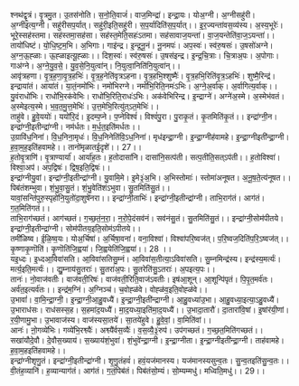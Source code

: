 

  
श्नथ॑द्वृ॒त्रं। वृ॒त्रमु॒त। उ॒तस॑नोति। स॒नो॒ति॒वाजं॑। वाज॒मिन्द्रा॑। इन्द्रा॒यः। योअ॒ग्नी। अ॒ग्नीसहु॑री। अ॒ग्नीइत्य॒ग्नी। सहु॑रीसप॒र्यात्। सहु॑री॒इति॒सहु॑री। स॒प॒र्यादिति॑स॒प॒र्यात्।। इ॒र॒ज्यन्ता॑वस॒व्य॑स्य। अ॒स्य॒भूरेः॑। भूरे॒स्सह॑स्तमा। सह॑स्तमा॒सह॑सा। सह॑स्त॒मेति॒सहः॑ऽतमा। सह॑सावाज॒यन्ता॑। वा॒ज॒यन्तेति॑वा॒ज॒ऽयन्ता॑।।  
तायो॑धिष्टं। यो॒धि॒ष्ट॒म॒भि। अ॒भिगाः। गाइ॑न्द्र। इ॒न्द्र॒नू॒नं। नू॒नमपः॑। अप॒स्वः॑। स्व॑रु॒षसः॑। उ॒षसो॑अग्ने। अ॒ग्न॒ऊ॒ह्ळाः। ऊ॒ह्ळाइत्यू॒ह्ळाः।। दिश॒स्वः॑। स्व॑रु॒षसः॑। उ॒षस॑इन्द्र। इ॒न्द्र॒चि॒त्राः। चि॒त्राअ॒पः। अ॒पोगाः। गाअ॑ग्ने। अ॒ग्ने॒यु॒व॒से॒। यु॒व॒से॒नि॒युत्वा॑न्। नि॒युत्वा॒निति॑नि॒युत्वा॑न्।।  
आवृ॑त्रहणा। वृ॒त्र॒ह॒णा॒वृ॒त्र॒हभिः॑। वृ॒त्र॒ह॒नेति॑वृत्रऽहना। वृ॒त्र॒हभि॒श्शुष्मैः॑। वृ॒त्र॒हभि॒रिति॑वृ॒त्र॒ऽहभिः॑। शुष्मै॒रिन्द्र॑। इन्द्राया॑तं। आया॑तं। या॒तं॒नमो॑भिः। नमो॑भिरग्ने। नमो॑भि॒रिति॒नमः॑ऽभिः। अ॒ग्ने॒अ॒र्वाक्। अ॒र्वागित्य॒र्वाक्।। यु॒वंराधो॑भिः। राधो॑भि॒रक॑वेभिः। राधो॑भि॒रिति॒राधः॑ऽभिः। अक॑वेभिरिन्द्र। इ॒न्द्राग्ने॑। अग्ने॑अ॒स्मे। अ॒स्मेभ॑वतं। अ॒स्मेइत्य॒स्मे। भ॒व॒त॒मु॒त्त॒मेभिः॑। उ॒त्त॒मेभि॒रित्यु॑त्ऽत॒मेभिः॑।।  
ताहु॑वे। हु॒वे॒ययोः॑। ययो॑रि॒दं। इ॒दम्प॒प्ने। प॒प्नेविश्वं॑। विश्वं॑पु॒रा। पु॒राकृ॒तं। कृ॒तमिति॑कृ॒तं।। इन्द्रा॑ग्नी॒न। इन्द्रा॑ग्नी॒इतीन्द्रा॑ग्नी। नम॑र्धतः। म॒र्ध॒त॒इति॑मर्धतः।।  
उ॒ग्रावि॑ध॒निना॑। वि॒ध॒निना॒मृधः॑। वि॒ध॒निनेति॑वि॒ऽध॒निना॑। मृध॑इन्द्रा॒ग्नी। इ॒न्द्रा॒ग्नीह॑वामहे। इ॒न्द्रा॒ग्नीइती॑न्द्रा॒ग्नी। ह॒वा॒म॒ह॒इति॑हवामहे।। तानो॑मृळातई॒दृशे॑।। 27।।  
ह॒तोवृ॒त्राणि॑। वृ॒त्राण्यार्या॑। आर्या॑ह॒तः। ह॒तोदासा॑नि। दासा॑नि॒सत्प॑ती। सत्प॒तीति॒सत्ऽप॑ती।। ह॒तोविश्वा॑। विश्वा॒अप॑। अप॒द्विषः॑। द्विष॒इति॒द्विषः॑।।  
इन्द्रा॑ग्नीयु॒वां। इन्द्रा॑ग्नी॒इतीन्द्रा॑ग्नी। यु॒वामि॒मे। इ॒मे३॒॑अ॒भि। अ॒भिस्तोमाः॑। स्तोमा॑अनूषत। अ॒नू॒ष॒ते॒त्य॑नूषत।। पिब॑तंशम्भुवा। शं॒भु॒वा॒सु॒तं। शं॒भु॒वेति॑शंऽभुवा। सु॒तमिति॑सु॒तं।।  
यावां॒सन्ति॑पुरु॒स्पृहो॑नि॒युतो॑दा॒शुषे॑नरा।। इन्द्रा॑ग्नी॒ताभिः॑। इन्द्रा॑ग्नी॒इतीन्द्रा॑ग्नी। ताभि॒राग॑तं। आग॑तं। ग॒त॒मिति॑गतं।।  
ताभि॒राग॑च्छतं। आग॑च्छतं। ग॒च्छ॒तं॒न॒रा॒। न॒रो॒पे॒दंसव॑नं। सव॑नंसु॒तं। सु॒तमिति॑सु॒तं।। इन्द्रा॑ग्नी॒सोम॑पीतये। इन्द्रा॑ग्नी॒इतीन्द्रा॑ग्नी। सोम॑पीतय॒इति॒सोम॑ऽपीतये।।  
तमी॑ळिष्व। ई॒ळि॒ष्व॒यः। योअ॒र्चिषा॑। अ॒र्चिषा॒वना॑। वना॒विश्वा॑। विश्वा॑परि॒ष्वज॑त्। प॒रि॒ष्वज॒दिति॑प॒रि॒ऽष्वज॑त्।। कृ॒ष्णाकृ॒णॊति॑। कृ॒णॊति॑जि॒ह्वया॑। जि॒ह्वयेति॑जि॒ह्वया॑।। 28 ।।  
यइ॒ध्दः। इ॒ध्दआ॒विवा॑सति। आ॒विवा॑सतिसु॒म्नं। आ॒विवा॑स॒तीत्या॒ऽविवा॑सति। सु॒म्नमिन्द्र॑स्य। इन्द्र॑स्य॒मर्त्यः॑। मर्त्य॒इति॒मर्त्यः॑।। द्यु॒म्नाय॑सु॒तराः॑। सु॒तरा॑अ॒पः। सु॒तरेति॑सु॒ऽतराः॑। अ॒पइत्य॒पः।।  
तानः॑। नो॒वाज॑वतीः। वाज॑वती॒रिषः॑। वाज॑वती॒रिति॒वाज॑ऽवतीः। इष॑आ॒शून्। आ॒शून्पि॑पृतं। पि॒पृ॒त॒मर्व॑तः। अर्व॑त॒इत्यर्व॑तः।। इन्द्र॑म॒ग्निं। अ॒ग्निञ्च॑। च॒वोह्ळ॑वे। वोह्ळ॑व॒इति॒वोह्ळ॑वे।।  
उ॒भावां॑। वा॒मि॒न्द्रा॒ग्नी॒। इ॒न्द्रा॒ग्नी॒आ॒हु॒वध्यै॑। इ॒न्द्रा॒ग्नी॒इती॑न्द्राग्नी। आ॒हु॒वध्या॑उ॒भा। आ॒हु॒वध्या॒इत्या॒ऽहु॒वध्यै॑। उ॒भाराध॑सः। राध॑सस्स॒ह। स॒हमा॑द॒यध्यै॑। मा॒द॒यध्या॒इति॑मा॒द॒यध्यै॑।। उ॒भादा॒तारौ॑। दा॒तारा॑वि॒षां। इ॒षांर॑यी॒णां। र॒यी॒णामु॒भा। उ॒भावाज॑स्य। वाज॑स्यसा॒तये॑। सा॒तये॑हुवे। हु॒वे॒वां॒। वा॒मिति॑वां।।  
आनः॑। ऩो॒गव्ये॑भिः। गव्ये॑भि॒रश्व्यैः॑। अश्व्यै॑र्वस॒व्यैः॑। व॒स॒व्यै॒३॒॑रुप॑। उप॑गच्छतं। ग॒च्छ॒त॒मिति॑गच्छतं।। सखा॑यौदे॒वौ। दे॒वौस॒ख्याय॑। स॒ख्याय॑शं॒भुवा॑। शं॒भुवे॑न्द्रा॒ग्नी। इ॒न्द्रा॒ग्नीता। इ॒न्द्रा॒ग्नीइती॑न्द्रा॒ग्नी। ताह॑वामहे। ह॒वा॒म॒हइति॑हवामहे।।  
इन्द्रा॑ग्नीशृणु॒तं। इन्द्रा॑ग्नी॒इतीन्द्रा॑ग्नी। शृ॒णु॒तंहवं॑। हवं॒यज॑मानस्य। यज॑मानस्यसुन्व॒तः। सु॒न्व॒तइति॑सु॒न्व॒तः।। वी॒तंह॒व्यानि॑। ह॒व्यान्याग॑तं। आग॑तं। ग॒तं॒पिब॑तं। पिब॑तंसो॒म्यं। सो॒म्यम्मधु॑। मध्विति॒मधु॑।। 29।।  

